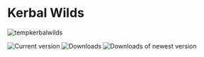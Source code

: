# Kerbal Wilds
![tempkerbalwilds](https://github.com/user-attachments/assets/8b3284d0-775f-458d-925e-f05424f6e9f9)

![Current version](https://img.shields.io/github/manifest-json/v/TerrificTrifid/ow-nh-kerbalwilds?color=gree&filename=manifest.json)
![Downloads](https://img.shields.io/github/downloads/TerrificTrifid/ow-nh-kerbalwilds/total)
![Downloads of newest version](https://img.shields.io/github/downloads/TerrificTrifid/ow-nh-kerbalwilds/latest/total)

